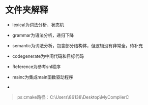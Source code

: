 

# 文件夹解释

- lexical为词法分析，状态机
- grammar为语法分析，递归下降
- semantic为词法分析，包含部分结构体，但逻辑没有非常全，待补充
- codegenerate为中间代码和目标代码

- Reference为参考snl程序
- mainc为集成main函数驱动程序
- 

> ps:cmake路径：C:\Users\86138\Desktop\MyComplierC